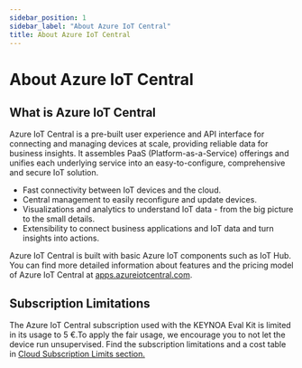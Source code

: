 ```yaml
---
sidebar_position: 1
sidebar_label: "About Azure IoT Central"
title: About Azure IoT Central
---
```


# About Azure IoT Central

## What is Azure IoT Central

Azure IoT Central is a pre-built user experience and API interface for connecting and managing devices at scale, providing reliable data for business insights. 
It assembles PaaS (Platform-as-a-Service) offerings and unifies each underlying service into an easy-to-configure, comprehensive and secure IoT solution.

- Fast connectivity between IoT devices and the cloud.
- Central management to easily reconfigure and update devices.
- Visualizations and analytics to understand IoT data - from the big picture to the small details.
- Extensibility to connect business applications and IoT data and turn insights into actions.

Azure IoT Central is built with basic Azure IoT components such as IoT Hub.
You can find more detailed information about features and the pricing model of Azure IoT Central at [apps.azureiotcentral.com](https://apps.azureiotcentral.com/home).

## Subscription Limitations

The Azure IoT Central subscription used with the KEYNOA Eval Kit is limited in its usage to 5 €.To apply the fair usage, we encourage you to not let the device run unsupervised. Find the subscription limitations and a cost table in [Cloud Subscription Limits section.](/Eval%20Kit/subscription%20limits#aws)
